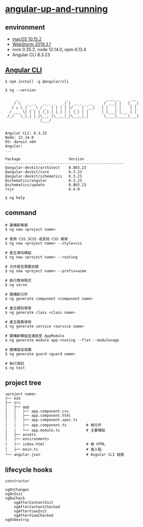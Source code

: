 # [angular-up-and-running](https://github.com/shyamseshadri/angular-up-and-running)

## environment

- [macOS 10.15.2](https://www.apple.com/tw/macos/catalina/)
- [WebStorm 2019.3.1](https://www.jetbrains.com/webstorm/)
- nvm 0.35.2, node 12.14.0, npm 6.13.4
- Angular CLI 8.3.23

## [Angular CLI](https://cli.angular.io)
```shell
$ npm install -g @angular/cli

$ ng --version

     _                      _                 ____ _     ___
    / \   _ __   __ _ _   _| | __ _ _ __     / ___| |   |_ _|
   / △ \ | '_ \ / _` | | | | |/ _` | '__|   | |   | |    | |
  / ___ \| | | | (_| | |_| | | (_| | |      | |___| |___ | |
 /_/   \_\_| |_|\__, |\__,_|_|\__,_|_|       \____|_____|___|
                |___/
    

Angular CLI: 8.3.23
Node: 12.14.0
OS: darwin x64
Angular: 
... 

Package                      Version
------------------------------------------------------
@angular-devkit/architect    0.803.23
@angular-devkit/core         8.3.23
@angular-devkit/schematics   8.3.23
@schematics/angular          8.3.23
@schematics/update           0.803.23
rxjs                         6.4.0
    
$ ng help
```

## command
```shell
# 建構新專案
$ ng new <project name>

# 使用 CSS.SCSS 或其他 CSS 框架
$ ng new <project name> --style=css

# 產生導向模組
$ ng new <project name> --routing

# 元件是否需要前綴
$ ng new <project name> --prefix=acme

# 執行應用程式
$ ng serve

# 建構新元件
$ ng generate component <component name>

# 產生類別骨架
$ ng generate class <class name>

# 產生服務骨架
$ ng generate service <service name>

# 建構新模組並連結至 AppModule
$ ng generate module app-routing --flat --module=app

# 建構路徑保護
$ ng generate guard <guard name>

# 執行測試
$ ng test
```

## project tree
```
<project name>
├── e2e
├── src
│   ├── app
│   │   ├── app.component.css
│   │   ├── app.component.html
│   │   ├── app.component.spec.ts
│   │   ├── app.component.ts         # 根元件
│   │   └── app.module.ts            # 主要模組
│   ├── assets
│   ├── environments
│   ├── index.html                   # 根 HTML
│   ├── main.ts                      # 進入點
└── angular.json                     # Angular CLI 組態
```

## lifecycle hooks
```
constructor

ngOnChanges
ngOnInit
ngDoCheck
    ngAfterContentInit
    ngAfterContentChecked
    ngAfterViewInit
    ngAfterViewChecked
ngOnDestroy
```

